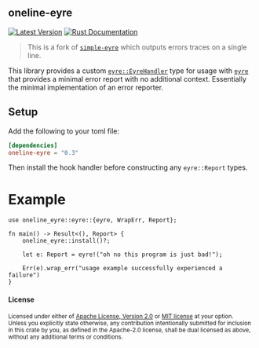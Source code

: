 ## oneline-eyre

[![Latest Version](https://img.shields.io/crates/v/oneline-eyre.svg)](https://crates.io/crates/oneline-eyre)
[![Rust Documentation](https://img.shields.io/badge/api-rustdoc-blue.svg)](https://docs.rs/oneline-eyre)

> This is a fork of [`simple-eyre`](https://crates.io/crates/simple-eyre) which outputs errors traces on a single line.

This library provides a custom [`eyre::EyreHandler`] type for usage with [`eyre`] that provides
a minimal error report with no additional context. Essentially the minimal implementation of an
error reporter.

## Setup

Add the following to your toml file:

```toml
[dependencies]
oneline-eyre = "0.3"
```

Then install the hook handler before constructing any `eyre::Report` types.

# Example

```rust,should_panic
use oneline_eyre::eyre::{eyre, WrapErr, Report};

fn main() -> Result<(), Report> {
    oneline_eyre::install()?;

    let e: Report = eyre!("oh no this program is just bad!");

    Err(e).wrap_err("usage example successfully experienced a failure")
}
```

[`eyre::EyreHandler`]: https://docs.rs/eyre/*/eyre/trait.EyreHandler.html
[`eyre`]: https://docs.rs/eyre

#### License

<sup>
Licensed under either of <a href="LICENSE-APACHE">Apache License, Version
2.0</a> or <a href="LICENSE-MIT">MIT license</a> at your option.
</sup>

<br>

<sub>
Unless you explicitly state otherwise, any contribution intentionally submitted
for inclusion in this crate by you, as defined in the Apache-2.0 license, shall
be dual licensed as above, without any additional terms or conditions.
</sub>

